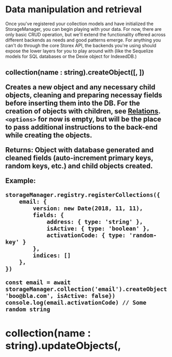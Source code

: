 Data manipulation and retrieval
===============================

Once you've registered your collection models and have initialized the StorageManager, you can begin playing with your data. For now, there are only basic CRUD operation, but we'll extend the functionality offered across different backends as needs and good patterns emerge. For anything you can't do through the core Storex API, the backends you're using should expose the lower layers for you to play around with (like the Sequelize models for SQL databases or the Dexie object for IndexedDB.)

## collection(name : string).createObject(<object>[, <options>])


Creates a new object and any necessary child objects, cleaning and preparing necessay fields before inserting them into the DB. For the creation of objects with children, see [Relations](./collections.md#relationships). `<options>` for now is empty, but will be the place to pass additional instructions to the back-end while creating the objects.

**Returns**: Object with database generated and cleaned fields (auto-increment primary keys, random keys, etc.) and child objects created.

**Example**:

```
storageManager.registry.registerCollections({
    email: {
        version: new Date(2018, 11, 11),
        fields: {
            address: { type: 'string' },
            isActive: { type: 'boolean' },
            activationCode: { type: 'random-key' }
        },
        indices: []
    },
})

const email = await storageManager.collection('email').createObject({address: 'boo@bla.com', isActive: false})
console.log(email.activationCode) // Some random string
```

## collection(name : string).updateObjects(<filter>, <object>[, <options>])


Updates all objects matching `<filter>`, which a MongoDB-like filter.

**Example**:

```
storageManager.registry.registerCollections({
    email: {
        version: new Date(2018, 11, 11),
        fields: {
            address: { type: 'string' },
            isActive: { type: 'boolean' },
            activationCode: { type: 'random-key' }
        },
        indices: []
    },
})

const email = await storageManager.collection('email').createObject({address: 'boo@bla.com', isActive: false})
console.log(email.isActive) // false

await storageManager.collection('email').updateObjects({address: 'boo@bla.com'}, {isActive: true})
console.log((await storageManager.collection('email').findOneObject({address: 'boo@bla.com'})).isActive) // false
```

## collection(name : string).deleteObjects(<filter>[, <options>])

Deletes all objects from the database matching `<filter>`, which a MongoDB-like filter. Pass in `{}` as `<filter>` to delete all objects from DB.

**Example**:

```
storageManager.registry.registerCollections({
    email: {
        version: new Date(2018, 11, 11),
        fields: {
            address: { type: 'string' },
            isActive: { type: 'boolean' },
            activationCode: { type: 'random-key' }
        },
        indices: []
    },
})

const email = await storageManager.collection('email').createObject({address: 'boo@bla.com', isActive: false})
await storageManager.collection('email').deleteObjects({address: 'boo@bla.com'})
```

## collection(name : string).findObjects(<filter>[, <options>])

Fetches all objects from a collection matching `filter`. Currently supported `options` for Dexie back-end include:
* `limit`: number
* `skip`: number, skip the first x number of objects
* `reverse`: boolean, reverse ordering of result set
* `ignoreCase`: array of field names, field names to ignore case for while searching

Example:

```
storageManager.registry.registerCollections({
    email: {
        version: new Date(2018, 11, 11),
        fields: {
            address: { type: 'string' },
            isActive: { type: 'boolean' },
            activationCode: { type: 'random-key' }
        },
        indices: []
    },
})

await storageManager.collection('email').createObject({address: 'foo@bla.com', isActive: false})
await storageManager.collection('email').createObject({address: 'bar@bla.com', isActive: false})
console.log(await storageManager.collection('email').findObjects({isActive: false}))
# [{address: 'foo@bla.com', isActive: false}, {address: 'bar@bla.com', isActive: false}]
```

## collection(name : string).findOneObject(<filter>[, <options>])

Fetches a single objects from a collection matching `filter`. Currently supported `options` for Dexie back-end include:
* `reverse`: boolean, reverse ordering of result set
* `ignoreCase`: array of field names, field names to ignore case for while searching

Example:

```
storageManager.registry.registerCollections({
    email: {
        version: new Date(2018, 11, 11),
        fields: {
            address: { type: 'string' },
            isActive: { type: 'boolean' },
            activationCode: { type: 'random-key' }
        },
        indices: []
    },
})

await storageManager.collection('email').createObject({address: 'foo@bla.com', isActive: false})
await storageManager.collection('email').createObject({address: 'bar@bla.com', isActive: false})
console.log(await storageManager.collection('email').findObjects({address: 'foo@bla.com'}))
# {address: 'foo@bla.com', isActive: false}
```
